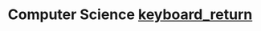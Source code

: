 ---
layout: page
title: Computer Science <a class="back-btn" href="/docs/"><span class="material-icons">keyboard_return</span></a>
description: >
  공부한 것들을 정리합니다.
hide_description: false
---